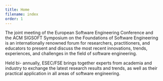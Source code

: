 ```yaml
---
title: Home
filename: index
order: 1
---
```

The joint meeting of the European Software Engineering Conference and the ACM SIGSOFT Symposium on the Foundations of
Software Engineering is an internationally renowned forum for researchers, practitioners, and educators to present and
discuss the most recent innovations, trends, experiences, and challenges in the field of software engineering.

Held bi- annually, ESEC/FSE brings together experts from academia and industry to exchange the latest research results
and trends, as well as their practical application in all areas of software engineering.
